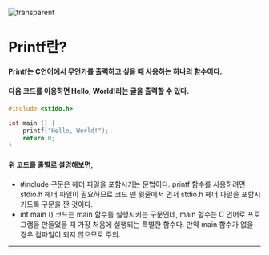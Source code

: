 ![transparent](https://capsule-render.vercel.app/api?type=transparent&fontColor=ffcc33&text=MinJun's%20GitHub%20&height=150&fontSize=60&desc=TIL&descAlignY=75&descAlign=60)

# Printf란?

#### Printf는 C언어에서 무언가를 출력하고 싶을 때 사용하는 하나의 함수이다.
#### 다음 코드를 이용하면 Hello, World!라는 글을 출력할 수 있다.
```c
#include <stido.h>

int main () {
    printf("Hello, World!");
    return 0;
}
```

#### 위 코드를 줄별로 설명해보면,
- #include 구문은 헤더 파일을 포함시키는 문법이다. printf 함수를 사용하려면 stdio.h 헤더 파일이 필요하므로 코드 맨 윗줄에서 먼저 stdio.h 헤더 파일을 포함시키도록 구문을 짠 것이다.
- int main () 코드는 main 함수를 실행시키는 구문인데, main 함수는 C 언어로 프로그램을 만들었을 때 가장 처음에 실행되는 특별한 함수다. 만약 main 함수가 없을 경우 컴파일이 되지 않으므로 주의.

<hr>